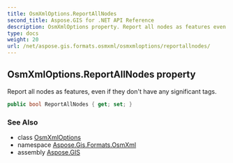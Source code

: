 ```yaml
---
title: OsmXmlOptions.ReportAllNodes
second_title: Aspose.GIS for .NET API Reference
description: OsmXmlOptions property. Report all nodes as features even if they dont have any significant tags.
type: docs
weight: 20
url: /net/aspose.gis.formats.osmxml/osmxmloptions/reportallnodes/
---
```

## OsmXmlOptions.ReportAllNodes property

Report all nodes as features, even if they don't have any significant tags.

```csharp
public bool ReportAllNodes { get; set; }
```

### See Also

* class [OsmXmlOptions](../)
* namespace [Aspose.Gis.Formats.OsmXml](../../osmxmloptions/)
* assembly [Aspose.GIS](../../../)



